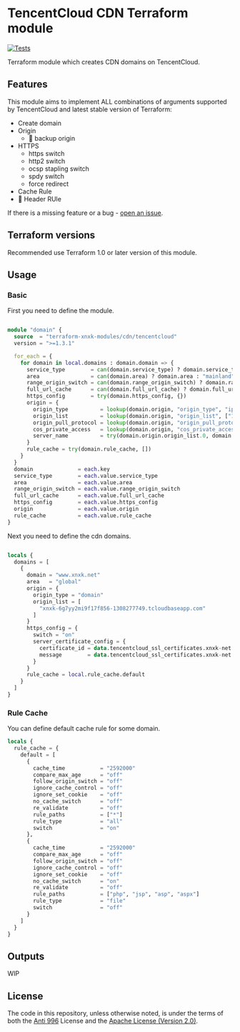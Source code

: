 # TencentCloud CDN Terraform module

[![Tests](https://github.com/terraform-xnxk-modules/terraform-tencentcloud-cdn/actions/workflows/tests.yml/badge.svg)](https://github.com/terraform-xnxk-modules/terraform-tencentcloud-cdn/actions/workflows/tests.yml)

Terraform module which creates CDN domains on TencentCloud.

## Features

This module aims to implement ALL combinations of arguments supported by TencentCloud and latest stable version of Terraform:

- Create domain
- Origin
  - 🚧 backup origin
- HTTPS
  - https switch
  - http2 switch
  - ocsp stapling switch
  - spdy switch
  - force redirect
- Cache Rule
- 🚧 Header RUle

If there is a missing feature or a bug - [open an issue](https://github.com/terraform-xnxk-modules/terraform-tencentcloud-cdn/issues/new).

## Terraform versions

Recommended use Terraform 1.0 or later version of this module.

## Usage

### Basic

First you need to define the module.

```terraform

module "domain" {
  source  = "terraform-xnxk-modules/cdn/tencentcloud"
  version = ">=1.3.1"

  for_each = {
    for domain in local.domains : domain.domain => {
      service_type        = can(domain.service_type) ? domain.service_type : "web"
      area                = can(domain.area) ? domain.area : "mainland"
      range_origin_switch = can(domain.range_origin_switch) ? domain.range_origin_switch : "off"
      full_url_cache      = can(domain.full_url_cache) ? domain.full_url_cache : true
      https_config        = try(domain.https_config, {})
      origin = {
        origin_type          = lookup(domain.origin, "origin_type", "ip")
        origin_list          = lookup(domain.origin, "origin_list", ["127.0.0.1"])
        origin_pull_protocol = lookup(domain.origin, "origin_pull_protocol", "http")
        cos_private_access   = lookup(domain.origin, "cos_private_access", "off")
        server_name          = try(domain.origin.origin_list.0, domain.domain)
      }
      rule_cache = try(domain.rule_cache, [])
    }
  }
  domain              = each.key
  service_type        = each.value.service_type
  area                = each.value.area
  range_origin_switch = each.value.range_origin_switch
  full_url_cache      = each.value.full_url_cache
  https_config        = each.value.https_config
  origin              = each.value.origin
  rule_cache          = each.value.rule_cache
}

```

Next you need to define the cdn domains.

```terraform

locals {
  domains = [
    {
      domain = "www.xnxk.net"
      area   = "global"
      origin = {
        origin_type = "domain"
        origin_list = [
          "xnxk-6g7yy2mi9f17f856-1308277749.tcloudbaseapp.com"
        ]
      }
      https_config = {
        switch = "on"
        server_certificate_config = {
          certificate_id = data.tencentcloud_ssl_certificates.xnxk-net.certificates.0.id
          message        = data.tencentcloud_ssl_certificates.xnxk-net.certificates.0.name
        }
      }
      rule_cache = local.rule_cache.default
    }
  ]
}
```

### Rule Cache

You can define default cache rule for some domain.

```terraform
locals {
  rule_cache = {
    default = [
      {
        cache_time           = "2592000"
        compare_max_age      = "off"
        follow_origin_switch = "off"
        ignore_cache_control = "off"
        ignore_set_cookie    = "off"
        no_cache_switch      = "off"
        re_validate          = "off"
        rule_paths           = ["*"]
        rule_type            = "all"
        switch               = "on"
      },
      {
        cache_time           = "2592000"
        compare_max_age      = "off"
        follow_origin_switch = "off"
        ignore_cache_control = "off"
        ignore_set_cookie    = "off"
        no_cache_switch      = "on"
        re_validate          = "off"
        rule_paths           = ["php", "jsp", "asp", "aspx"]
        rule_type            = "file"
        switch               = "off"
      }
    ]
  }
}
```

## Outputs

WIP

## License

The code in this repository, unless otherwise noted, is under the terms of both the [Anti 996](https://github.com/996icu/996.ICU/blob/master/LICENSE) License and the [Apache License (Version 2.0)](./LICENSE-APACHE).
